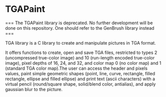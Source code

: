 # TGAPaint

=== The TGAPaint library is deprecated. No further development will be done on this repository. One should refer to the GenBrush library instead ===

TGA library is a C library to create and manipulate pictures in TGA format.

It offers functions to create, open and save TGA files, restricted to types 2 (uncompressed true-color image) and 10 (run-length encoded true-color image), pixel depths of 16, 24, and 32, and color map 0 (no color map) and 1 (standard TGA color map).The user can access the header and pixels values, paint simple geometric shapes (point, line, curve, rectangle, filled rectangle, ellipse and filled ellipse) and print text (ascii characters) with a virtual pencil (round/square shape, solid/blend color, antialias), and apply gaussian blur to the picture.
